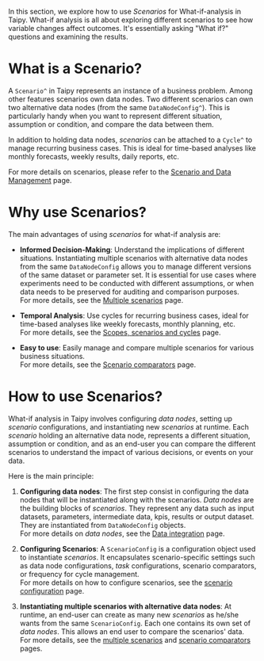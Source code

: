 In this section, we explore how to use *Scenarios* for What-if-analysis in Taipy.
What-if analysis is all about exploring different scenarios to see how variable
changes affect outcomes. It's essentially asking "What if?" questions and examining
the results.

# What is a Scenario?
A `Scenario^` in Taipy represents an instance of a business problem. Among other features
scenarios own data nodes. Two different scenarios can own two alternative data nodes
(from the same `DataNodeConfig^`). This is particularly handy when you want to represent
different situation, assumption or condition, and compare the data between them.

In addition to holding data nodes, *scenarios* can be attached to a `Cycle^` to manage
recurring business cases. This is ideal for time-based analyses like monthly forecasts,
weekly results, daily reports, etc.

For more details on scenarios, please refer to the
[Scenario and Data Management](../sdm/index.md) page.

# Why use Scenarios?

The main advantages of using *scenarios* for what-if analysis are:

- **Informed Decision-Making**: Understand the implications of different situations.
    Instantiating multiple scenarios with alternative data nodes from the same
    `DataNodeConfig` allows you to manage different versions of the same dataset
    or parameter set. It is essential for use cases where experiments need to be
    conducted with different assumptions, or when data needs to be preserved for
    auditing and comparison purposes.<br>
    For more details, see the [Multiple scenarios](multiple-scenarios.md) page.

- **Temporal Analysis**: Use cycles for recurring business cases, ideal for time-based
    analyses like weekly forecasts, monthly planning, etc.<br>
    For more details, see the [Scopes, scenarios and cycles](scenario-and-cycles.md) page.

- **Easy to use**: Easily manage and compare multiple scenarios for various business situations.
    <br>
    For more details, see the [Scenario comparators](scenario-comparators.md) page.

# How to use Scenarios?

What-if analysis in Taipy involves configuring *data nodes*, setting up *scenario* configurations,
and instantiating new *scenarios* at runtime. Each *scenario* holding an alternative data node,
represents a different situation, assumption or condition, and as an end-user you can compare
the different scenarios to understand the impact of various decisions, or events on your data.

Here is the main principle:

1. **Configuring data nodes**: The first step consist in configuring the data nodes that will be
    instantiated along with the scenarios. *Data nodes* are the building blocks of *scenarios*.
    They represent any data such as input datasets, parameters, intermediate data, kpis, results
    or output dataset. They are instantiated from `DataNodeConfig` objects.
    <br>
    For more details on *data nodes*, see the [Data integration](../data-integration/index.md)
    page.

2. **Configuring Scenarios**: A `ScenarioConfig` is a configuration object used to instantiate
    *scenarios*. It encapsulates scenario-specific settings such as data node configurations,
    *task* configurations, scenario comparators, or frequency for cycle management.<br>
    For more details on how to configure scenarios, see the
    [scenario configuration](../sdm/scenario/scenario-config.md) page.

3. **Instantiating multiple scenarios with alternative data nodes**: At runtime, an end-user
    can create as many new *scenarios* as he/she wants from the same `ScenarioConfig`. Each
    one contains its own set of *data nodes*. This allows an end user to compare the
    scenarios' data.<br>
    For more details, see the [multiple scenarios](multiple-scenarios.md) and
    [scenario comparators](scenario-comparators.md) pages.


